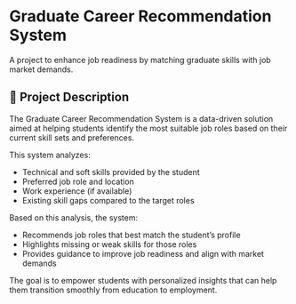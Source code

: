# Graduate Career Recommendation System 
A project to enhance job readiness by matching graduate skills with job market demands.
## 📄 Project Description

The Graduate Career Recommendation System is a data-driven solution aimed at helping students identify the most suitable job roles based on their current skill sets and preferences.

This system analyzes:
- Technical and soft skills provided by the student
- Preferred job role and location
- Work experience (if available)
- Existing skill gaps compared to the target roles

Based on this analysis, the system:
- Recommends job roles that best match the student’s profile
- Highlights missing or weak skills for those roles
- Provides guidance to improve job readiness and align with market demands

The goal is to empower students with personalized insights that can help them transition smoothly from education to employment.
